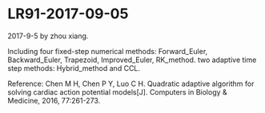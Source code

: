 # LR91-2017-09-05
2017-9-5 by zhou xiang.

Including four fixed-step numerical methods:
Forward_Euler, Backward_Euler, Trapezoid, Improved_Euler, RK_method.
two adaptive time step methods: Hybrid_method and CCL.

Reference: Chen M H, Chen P Y, Luo C H. Quadratic adaptive algorithm for solving cardiac action potential models[J]. Computers in Biology & Medicine, 2016, 77:261-273.
